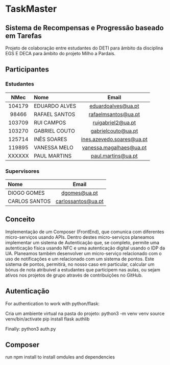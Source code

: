 
# TaskMaster
## Sistema de Recompensas e Progressão baseado em Tarefas
Projeto de colaboração entre estudantes do DETI para âmbito da disciplina EGS E DECA para âmbito do projeto Milho a Pardais.

## Participantes
### Estudantes
| NMec | Nome | Email |
|:---:|:---|:---:|
| 104179 | EDUARDO ALVES | eduardoalves@ua.pt |
| 98466 | RAFAEL SANTOS | rafaelmsantos@ua.pt |
| 103709 | RUI CAMPOS | ruigabriel2@ua.pt |
| 103270 | GABRIEL COUTO | gabrielcouto@ua.pt |
| 125714 | INÊS SOARES | ines.azevedo.soares@ua.pt |
| 119895 | VANESSA MELO | vanessa.magalhaes@ua.pt |
| XXXXXX | PAUL MARTINS | paul.martins@ua.pt |

### Supervisores
| Nome | Email |
|:---|:---:|
| DIOGO GOMES| dgomes@ua.pt |
| CARLOS SANTOS| carlossantos@ua.pt |

## Conceito
Implementação de um Composer (FrontEnd), que comunica com diferentes micro-serviços usando APIs. Dentro destes micro-serviços planeamos implementar um sistema de Autenticação que, se completo, permite uma autenticação física usando NFC e uma autenticação digital usando o IDP da UA. Planeamos também desenvolver um micro-serviço relacionado com o uso de notificações e um relacionado com um sistema de pontos. Este sistema de pontos, permitirá, no nosso caso em particular, calcular um bónus de nota atribuível a estudantes que participem nas aulas, ou sejam ativos nos projetos de grupo através de contribuições no GitHub.

## Autenticação
For authentication to work with python/flask:

Cria um ambiente virtual na pasta do projeto:
python3 -m venv venv
source venv/bin/activate
pip install flask authlib

Finally:
python3 auth.py

## Composer
run npm install to install omdules and dependencies
